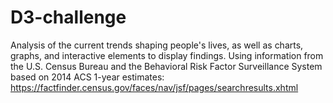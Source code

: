 # D3-challenge
Analysis of the current trends shaping people's lives, as well as charts, graphs, and interactive elements to display findings. Using information from the U.S. Census Bureau and the Behavioral Risk Factor Surveillance System based on 2014 ACS 1-year estimates: https://factfinder.census.gov/faces/nav/jsf/pages/searchresults.xhtml
